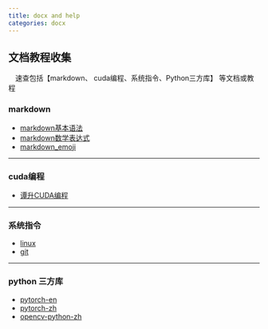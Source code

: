 ```yaml
---
title: docx and help
categories: docx
---
```


## 文档教程收集

&emsp;速查包括【markdown、 cuda编程、系统指令、Python三方库】 等文档或教程

<!-- more -->

### markdown

- [markdown基本语法](https://markdown.com.cn/basic-syntax/)
- [markdown数学表达式](https://www.cnblogs.com/jockming/p/14120987.html)
- [markdown_emoji](https://emojipedia.org/)

---

### cuda编程

- [谭升CUDA编程](https://face2ai.com/program-blog/#GPU%E7%BC%96%E7%A8%8B%EF%BC%88CUDA%EF%BC%89)

---

### 系统指令

- [linux](https://www.linuxcool.com/)
- [git](https://gitee.com/all-about-git)

---

### python 三方库

- [pytorch-en](https://pytorch.org/docs/stable/index.html)
- [pytorch-zh](https://pytorch-cn.readthedocs.io/zh/latest/)
- [opencv-python-zh](https://www.kancloud.cn/aollo/aolloopencv/269602)